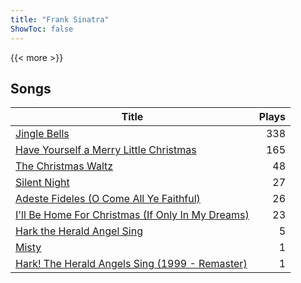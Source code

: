 ```yaml
---
title: "Frank Sinatra"
ShowToc: false
---
```


{{< more >}}

## Songs
Title | Plays 
----- | -----: 
[Jingle Bells](/songs/jingle-bells) | 338
[Have Yourself a Merry Little Christmas](/songs/have-yourself-a-merry-little-christmas) | 165
[The Christmas Waltz](/songs/the-christmas-waltz) | 48
[Silent Night](/songs/silent-night) | 27
[Adeste Fideles (O Come All Ye Faithful)](/songs/adeste-fideles-o-come-all-ye-faithful) | 26
[I'll Be Home For Christmas (If Only In My Dreams)](/songs/ill-be-home-for-christmas-if-only-in-my-dreams) | 23
[Hark the Herald Angel Sing](/songs/hark-the-herald-angel-sing) | 5
[Misty](/songs/misty) | 1
[Hark! The Herald Angels Sing (1999 - Remaster)](/songs/hark-the-herald-angels-sing) | 1

